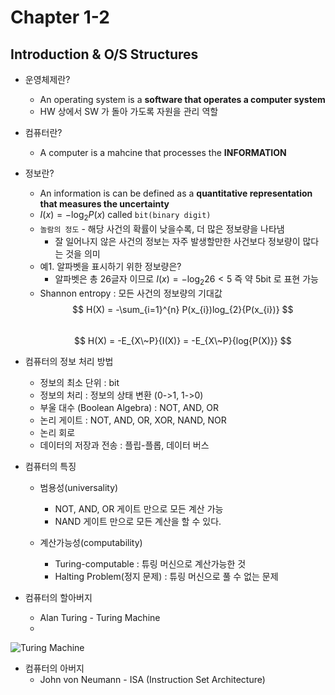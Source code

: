 # Chapter 1-2
## Introduction & O/S Structures

* 운영체제란?
  - An operating system is a __software that operates a computer system__
  - HW 상에서 SW 가 돌아 가도록 자원을 관리 역할 
        
* 컴퓨터란?  
  - A computer is a mahcine that processes the __INFORMATION__  

* 정보란?
  - An information is can be defined as a __quantitative representation that measures the uncertainty__
  - $I(x) = -\log_{2}{P(x)}$ called `bit(binary digit)`
  - `놀람의 정도` - 해당 사건의 확률이 낮을수록, 더 많은 정보량을 나타냄 
    - 잘 일어나지 않은 사건의 정보는 자주 발생할만한 사건보다 정보량이 많다는 것을 의미
  - 예1. 알파벳을 표시하기 위한 정보량은?
    - 알파벳은 총 26글자 이므로 $I(x) = -\log_{2}{26} < 5$ 즉 약 5bit 로 표현 가능
  - Shannon entropy : 모든 사건의 정보량의 기대값
    $$ H(X) = -\sum_{i=1}^{n} P(x_{i})log_{2}{P(x_{i})} $$  
    $$ H(X) = -E_{X\~P}{I(X)} = -E_{X\~P}{log{P(X)}} $$

* 컴퓨터의 정보 처리 방법
  - 정보의 최소 단위 : bit
  - 정보의 처리 : 정보의 상태 변환 (0->1, 1->0)
  - 부울 대수 (Boolean Algebra) : NOT, AND, OR
  - 논리 게이트 : NOT, AND, OR, XOR, NAND, NOR
  - 논리 회로
  - 데이터의 저장과 전송 : 플립-플롭, 데이터 버스

* 컴퓨터의 특징
  - 범용성(universality)
    - NOT, AND, OR 게이트 만으로 모든 계산 가능
    - NAND 게이트 만으로 모든 계산을 할 수 있다.
    
  - 계산가능성(computability)
    - Turing-computable : 튜링 머신으로 계산가능한 것
    - Halting Problem(정지 문제) : 튜링 머신으로 풀 수 없는 문제
    
* 컴퓨터의 할아버지 
  - Alan Turing - Turing Machine
  - 
![Turing Machine](./images/01_1.png)

* 컴퓨터의 아버지 
  - John von Neumann - ISA (Instruction Set Architecture)